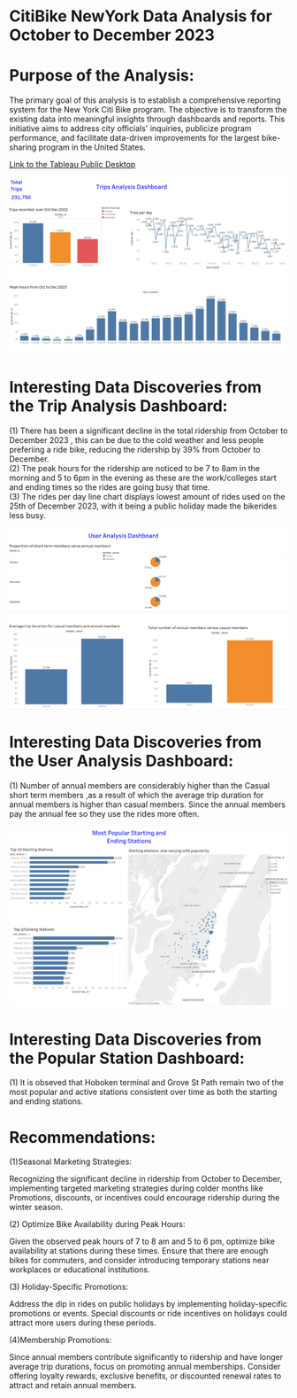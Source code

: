 # CitiBike NewYork Data Analysis for October to December 2023

# Purpose of the Analysis:<br>
The primary goal of this analysis is to establish a comprehensive reporting system for the New York Citi Bike program. The objective is to transform the existing data into meaningful insights through dashboards and reports. This initiative aims to address city officials' inquiries, publicize program performance, and facilitate data-driven improvements for the largest bike-sharing program in the United States.

[Link to the Tableau Public Desktop](https://public.tableau.com/shared/T4FJQYZ4P?:display_count=n&:origin=viz_share_link)

![Trip Data Analysis](/Screenshots/Screenshot%202024-01-29%20102117.png)

# Interesting Data Discoveries from the Trip Analysis Dashboard:

(1) There has been a significant  decline in the total ridership from October to December 2023 , this can be due to the cold weather and less people preferiing a ride bike, reducing the ridership by 39% from October to December.<br>
(2) The peak hours for the ridership are noticed to be 7 to 8am in the morning and 5 to 6pm in the evening as these are the work/colleges start and ending times so the rides are going busy that time.<br>
(3) The rides per day line chart displays lowest amount of rides used on the 25th of December 2023, with it being a public holiday made the bikerides less busy.


![User Analysis](/Screenshots/Screenshot%202024-01-29%20102136.png)

# Interesting Data Discoveries from the User Analysis Dashboard:

(1) Number of annual members are considerably higher than the Casual short term members ,as a result of which the average trip duration for annual members is higher than casual members. Since the annual members pay the annual fee so they use the rides more often.

![Popular Stations](/Screenshots/Screenshot%202024-01-29%20102356.png)

# Interesting Data Discoveries from the Popular Station Dashboard:

(1) It is obseved that Hoboken terminal and Grove St Path remain two of the most popular and active stations consistent over time as both the starting and ending stations.

# Recommendations:

(1)Seasonal Marketing Strategies:

Recognizing the significant decline in ridership from October to December, implementing targeted marketing strategies during colder months like Promotions, discounts, or incentives could encourage ridership during the winter season.

(2) Optimize Bike Availability during Peak Hours:

Given the observed peak hours of 7 to 8 am and 5 to 6 pm, optimize bike availability at stations during these times. Ensure that there are enough bikes for commuters, and consider introducing temporary stations near workplaces or educational institutions.

(3) Holiday-Specific Promotions:

Address the dip in rides on public holidays by implementing holiday-specific promotions or events. Special discounts or ride incentives on holidays could attract more users during these periods.

(4)Membership Promotions:

Since annual members contribute significantly to ridership and have longer average trip durations, focus on promoting annual memberships. Consider offering loyalty rewards, exclusive benefits, or discounted renewal rates to attract and retain annual members.
